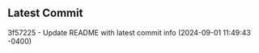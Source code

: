 
## Latest Commit
3f57225 - Update README with latest commit info (2024-09-01 11:49:43 -0400) <Yunxi-Zhou>
